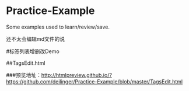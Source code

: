Practice-Example
================

Some examples used to learn/review/save.

还不太会编辑md文件的说


#标签列表增删改Demo

##TagsEdit.html

###预览地址：http://htmlpreview.github.io/?https://github.com/deilinger/Practice-Example/blob/master/TagsEdit.html
